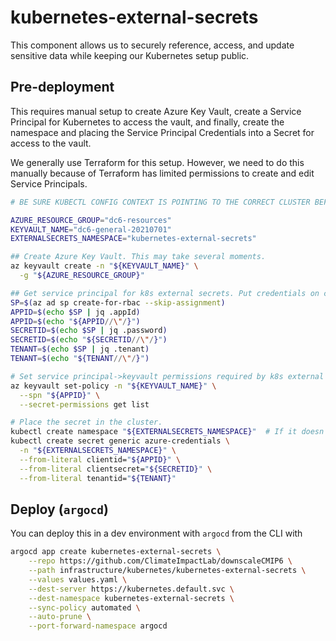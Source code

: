 # kubernetes-external-secrets
This component allows us to securely reference, access, and update sensitive data while keeping our Kubernetes setup public.

## Pre-deployment
This requires manual setup to create Azure Key Vault, create a Service Principal for Kubernetes to access the vault, and finally, create the namespace and placing the Service Principal Credentials into a Secret for access to the vault.

We generally use Terraform for this setup. However, we need to do this manually because of Terraform has limited permissions to create and edit Service Principals.
```bash
# BE SURE KUBECTL CONFIG CONTEXT IS POINTING TO THE CORRECT CLUSTER BEFORE YOU BEGIN!

AZURE_RESOURCE_GROUP="dc6-resources"
KEYVAULT_NAME="dc6-general-20210701"
EXTERNALSECRETS_NAMESPACE="kubernetes-external-secrets"

## Create Azure Key Vault. This may take several moments.
az keyvault create -n "${KEYVAULT_NAME}" \
  -g "${AZURE_RESOURCE_GROUP}"

## Get service principal for k8s external secrets. Put credentials on cluster secret
SP=$(az ad sp create-for-rbac --skip-assignment)
APPID=$(echo $SP | jq .appId)
APPID=$(echo "${APPID//\"/}")
SECRETID=$(echo $SP | jq .password)
SECRETID=$(echo "${SECRETID//\"/}")
TENANT=$(echo $SP | jq .tenant)
TENANT=$(echo "${TENANT//\"/}")

# Set service principal->keyvault permissions required by k8s external secrets.
az keyvault set-policy -n "${KEYVAULT_NAME}" \
  --spn "${APPID}" \
  --secret-permissions get list

# Place the secret in the cluster.
kubectl create namespace "${EXTERNALSECRETS_NAMESPACE}"  # If it doesn't already exist.
kubectl create secret generic azure-credentials \
  -n "${EXTERNALSECRETS_NAMESPACE}" \
  --from-literal clientid="${APPID}" \
  --from-literal clientsecret="${SECRETID}" \
  --from-literal tenantid="${TENANT}"
```

## Deploy (`argocd`)

You can deploy this in a dev environment with `argocd` from the CLI with

```bash
argocd app create kubernetes-external-secrets \
    --repo https://github.com/ClimateImpactLab/downscaleCMIP6 \
    --path infrastructure/kubernetes/kubernetes-external-secrets \
    --values values.yaml \
    --dest-server https://kubernetes.default.svc \
    --dest-namespace kubernetes-external-secrets \
    --sync-policy automated \
    --auto-prune \
    --port-forward-namespace argocd
```
